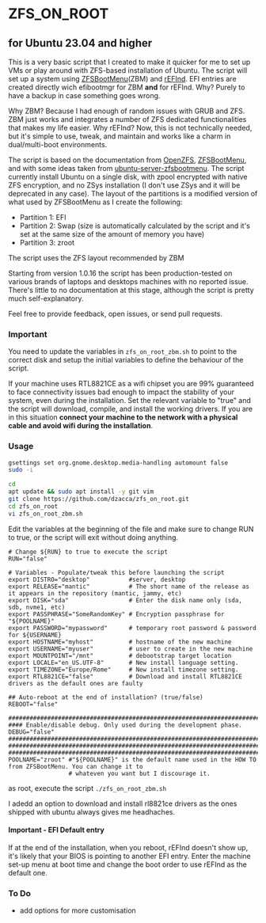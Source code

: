 # ZFS_ON_ROOT

## for Ubuntu 23.04 and higher

This is a very basic script that I created to make it quicker for me to set up VMs or play around with ZFS-based installation of Ubuntu.
The script will set up a system using [ZFSBootMenu](https://docs.zfsbootmenu.org/en/v2.2.x/index.html)(ZBM) and [rEFInd](https://www.rodsbooks.com/refind/).
EFI entries are created directly wich efibootmgr for ZBM **and** for rEFInd. Why? Purely to have a backup in case something goes wrong.

Why ZBM? Because I had enough of random issues with GRUB and ZFS. ZBM just works and integrates a number of ZFS dedicated functionalities that makes my life easier.
Why rEFInd? Now, this is not technically needed, but it's simple to use, tweak, and maintain and works like a charm in dual/multi-boot environments.

The script is based on the documentation from
[OpenZFS](https://openzfs.github.io/openzfs-docs/Getting%20Started/Ubuntu/Ubuntu%2022.04%20Root%20on%20ZFS.html#step-5-grub-installation), [ZFSBootMenu](https://docs.zfsbootmenu.org/en/v2.2.x/index.html), and with some ideas taken from  [ubuntu-server-zfsbootmenu](https://github.hscsec.cn/Sithuk/ubuntu-server-zfsbootmenu).
The script currently install Ubuntu on a single disk, with zpool encrypted with native ZFS encryption, and no ZSys installation (I don't use ZSys and it will be deprecated in any case). The layout of the partitions is a modified version of what used by ZFSBootMenu as I create the following:

- Partition 1: EFI
- Partition 2: Swap (size is automatically calculated by the script and it's set at the same size of the amount of memory you have)
- Partition 3: zroot

The script uses the ZFS layout recommended by ZBM

Starting from version 1.0.16 the script has been production-tested on various brands of laptops and desktops machines with no reported issue.
There's little to no documentation at this stage, although the script is pretty much self-explanatory.

Feel free to provide feedback, open issues, or send pull requests.

### Important

You need to update the variables in `zfs_on_root_zbm.sh` to point to the correct
disk and setup the initial variables to define the behaviour of the script.

If your machine uses RTL8821CE as a wifi chipset you are 99% guaranteed to face connectivity issues bad enough to impact the stability of your 
system, even during the installation. Set the relevant variable to "true" and the script will download, compile, and install the working drivers.
If you are in this situation **connect your machine to the network with a physical cable and avoid wifi during the installation**.

### Usage

```bash
gsettings set org.gnome.desktop.media-handling automount false
sudo -i 
```

```bash
cd
apt update && sudo apt install -y git vim
git clone https://github.com/dzacca/zfs_on_root.git
cd zfs_on_root
vi zfs_on_root_zbm.sh
```

Edit the variables at the beginning of the file and make sure to change RUN to true, or the script will exit without doing anything.

```shell
# Change ${RUN} to true to execute the script
RUN="false"

# Variables - Populate/tweak this before launching the script
export DISTRO="desktop"           #server, desktop
export RELEASE="mantic"           # The short name of the release as it appears in the repository (mantic, jammy, etc)
export DISK="sda"                 # Enter the disk name only (sda, sdb, nvme1, etc)
export PASSPHRASE="SomeRandomKey" # Encryption passphrase for "${POOLNAME}"
export PASSWORD="mypassword"      # temporary root password & password for ${USERNAME}
export HOSTNAME="myhost"          # hostname of the new machine
export USERNAME="myuser"          # user to create in the new machine
export MOUNTPOINT="/mnt"          # debootstrap target location
export LOCALE="en_US.UTF-8"       # New install language setting.
export TIMEZONE="Europe/Rome"     # New install timezone setting.
export RTL8821CE="false"          # Download and install RTL8821CE drivers as the default ones are faulty

## Auto-reboot at the end of installation? (true/false)
REBOOT="false"

########################################################################
#### Enable/disable debug. Only used during the development phase.
DEBUG="false"
########################################################################
########################################################################
########################################################################
POOLNAME="zroot" #"${POOLNAME}" is the default name used in the HOW TO from ZFSBootMenu. You can change it to
                 # whateven you want but I discourage it.
```

as root, execute the script `./zfs_on_root_zbm.sh`

I adedd an option to download and install rl8821ce drivers as the 
ones shipped with ubuntu always gives me headhaches.

#### Important - EFI Default entry 
If at the end of the installation, when you reboot, rEFInd doesn't show up, it's likely that your BIOS is pointing to another EFI entry.
Enter the machine set-up menu at boot time and change the boot order to use rEFInd as the default one.

### To Do

- add options for more customisation
